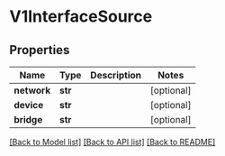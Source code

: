 # V1InterfaceSource

## Properties
Name | Type | Description | Notes
------------ | ------------- | ------------- | -------------
**network** | **str** |  | [optional]
**device** | **str** |  | [optional]
**bridge** | **str** |  | [optional]

[[Back to Model list]](../README.md#documentation-for-models) [[Back to API list]](../README.md#documentation-for-api-endpoints) [[Back to README]](../README.md)


